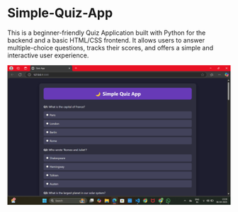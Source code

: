 # Simple-Quiz-App
This is a beginner-friendly Quiz Application built with Python for the backend and a basic HTML/CSS frontend. It allows users to answer multiple-choice questions, tracks their scores, and offers a simple and interactive user experience.

 ![Image Alt](https://github.com/pallavi1828/Simple-Quiz-App/blob/3980601f9f2ff0c55658e90b434f4e5c97e0ddc0/Screenshot_(5)%5B1%5D.png)
